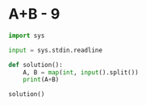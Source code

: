 # A+B - 9

```python
import sys

input = sys.stdin.readline

def solution():
    A, B = map(int, input().split())
    print(A+B)

solution()
```

